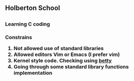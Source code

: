 <h2> Holberton School <h2>
<h3> Learning C coding <h3>

Constrains

1. Not allowed use of standard libraries
2. Allowed editors Vim or Emacs (I prefer vim)
3. Kernel style code. Checking using [betty](https://github.com/holbertonschool/Betty)
4. Going through some standard library functions implementation

